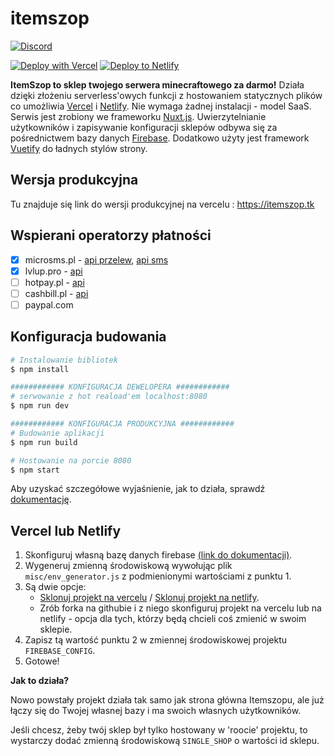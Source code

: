 # itemszop

[![Discord](https://img.shields.io/badge/discord-%237289DA.svg?style=for-the-badge&logo=discord&logoColor=white)](https://discord.com/invite/Nx28v3yAER)

[![Deploy with Vercel](https://vercel.com/button)](https://vercel.com/new/clone?repository-url=https://github.com/michaljaz/itemszop)
[![Deploy to Netlify](https://www.netlify.com/img/deploy/button.svg)](https://app.netlify.com/start/deploy?repository=https://github.com/michaljaz/itemszop)

**ItemSzop to sklep twojego serwera minecraftowego za darmo!** Działa dzięki złożeniu serverless'owych funkcji z hostowaniem statycznych plików co umożliwia [Vercel](https://vercel.com/) i [Netlify](https://www.netlify.com/). Nie wymaga żadnej instalacji - model SaaS. Serwis jest zrobiony we frameworku [Nuxt.js](https://nuxtjs.org/). Uwierzytelnianie użytkowników i zapisywanie konfiguracji sklepów odbywa się za pośrednictwem bazy danych [Firebase](https://firebase.google.com/). Dodatkowo użyty jest framework [Vuetify](https://vuetifyjs.com/) do ładnych stylów strony.

## Wersja produkcyjna

Tu znajduje się link do wersji produkcyjnej na vercelu : https://itemszop.tk

## Wspierani operatorzy płatności

- [x] microsms.pl - [api przelew](https://microsms.pl/documents/przelewy_online.pdf), [api sms](https://microsms.pl/kernel/Mails/files/dokumentacja_techniczna_mirosms.pdf)
- [x] lvlup.pro - [api](https://api.lvlup.pro/v4/redoc)
- [ ] hotpay.pl - [api](https://hotpay.pl/dokumentacja-api/)
- [ ] cashbill.pl - [api](https://www.cashbill.pl/pobierz/api/)
- [ ] paypal.com

## Konfiguracja budowania

```bash
# Instalowanie bibliotek
$ npm install

############ KONFIGURACJA DEWELOPERA ############
# serwowanie z hot reaload'em localhost:8080
$ npm run dev

############ KONFIGURACJA PRODUKCYJNA ############
# Budowanie aplikacji
$ npm run build

# Hostowanie na porcie 8080
$ npm start

```
Aby uzyskać szczegółowe wyjaśnienie, jak to działa, sprawdź [dokumentację](https://nuxtjs.org).

## Vercel lub Netlify

1. Skonfiguruj własną bazę danych firebase
[(link do dokumentacji)](https://github.com/michaljaz/itemszop/wiki/Utworzenie-i-konfiguracja-sklepu-z-w%C5%82asn%C4%85-baz%C4%85-Firebase).
2. Wygeneruj zmienną środowiskową wywołując plik ```misc/env_generator.js``` z podmienionymi wartościami z punktu 1.
3. Są dwie opcje:
	- [Sklonuj projekt na vercelu](https://vercel.com/new/clone?repository-url=https://github.com/michaljaz/itemszop) / [Sklonuj projekt na netlify](https://app.netlify.com/start/deploy?repository=https://github.com/michaljaz/itemszop).
	- Zrób forka na githubie i z niego skonfiguruj projekt na vercelu lub na netlify - opcja dla tych, którzy będą chcieli coś zmienić w swoim sklepie.
4. Zapisz tą wartość punktu 2 w zmiennej środowiskowej projektu ```FIREBASE_CONFIG```.
5. Gotowe!

**Jak to działa?**

Nowo powstały projekt działa tak samo jak strona główna Itemszopu, ale już łączy się do Twojej własnej bazy i ma swoich własnych użytkowników.

Jeśli chcesz, żeby twój sklep był tylko hostowany w 'roocie' projektu, to wystarczy dodać zmienną środowiskową ```SINGLE_SHOP``` o wartości id sklepu.
